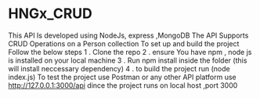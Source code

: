 # HNGx_CRUD
This API Is developed using NodeJs, express ,MongoDB
The API Supports CRUD Operations on a Person collection
To set up and build the project Follow the below steps
1 . Clone the repo
2 . ensure You have npm , node js is installed on your local machine
3 . Run npm install inside the folder (this will install neccessary dependency)
4 . to build the project run (node index.js)
To test the project use Postman or any other API platform use http://127.0.0.1:3000/api dince the project runs on local host ,port 3000
